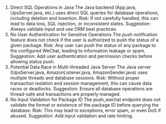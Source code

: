 1. Direct SQL Operations in Java
The Java backend (App.java, UpsServer.java, etc.) uses direct SQL queries for database operations, including deletion and insertion.
Risk: If not carefully handled, this can lead to data loss, SQL injection, or inconsistent states.
Suggestion: Always validate input and use ORM best practices.
2. No User Authentication for Sensitive Operations
The push notification feature does not check if the user is authorized to push the status of a given package.
Risk: Any user can push the status of any package to the configured WeChat, leading to information leakage or spam.
Suggestion: Add user authentication and permission checks before allowing status push.
3. Potential Data Race in Multi-threaded Java Server
The Java server (UpsServer.java, AmazonListener.java, AmazonSender.java) uses multiple threads and database sessions.
Risk: Without proper transaction isolation and session management, this can cause data races or deadlocks.
Suggestion: Ensure all database operations are thread-safe and transactions are properly managed.
4. No Input Validation for Package ID
The push_wechat endpoint does not validate the format or existence of the package ID before querying the database.
Risk: This may lead to exceptions, error spam, or even DoS if abused.
Suggestion: Add input validation and rate limiting.
